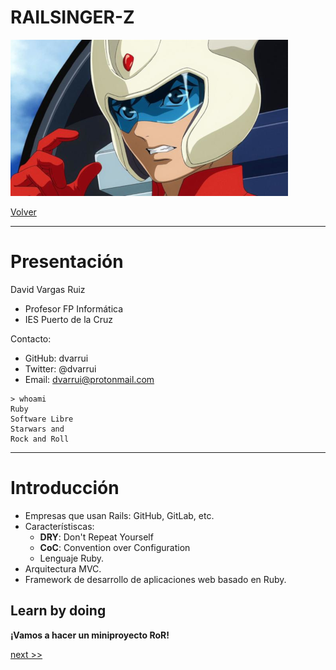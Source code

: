 
# RAILSINGER-Z

![](images/koji-kabuto.png)

[Volver](README.md)

---

# Presentación

David Vargas Ruiz
* Profesor FP Informática
* IES Puerto de la Cruz

Contacto:
* GitHub: dvarrui
* Twitter: @dvarrui
* Email: dvarrui@protonmail.com

```
> whoami
Ruby
Software Libre
Starwars and
Rock and Roll
```

---

# Introducción

* Empresas que usan Rails: GitHub, GitLab, etc.
* Característiscas:
    * **DRY**: Don't Repeat Yourself
    * **CoC**: Convention over Configuration
    * Lenguaje Ruby.
* Arquitectura MVC.
* Framework de desarrollo de aplicaciones web basado en Ruby.

## Learn by doing

**¡Vamos a hacer un miniproyecto RoR!**

[next >>](01-instalar.md)
